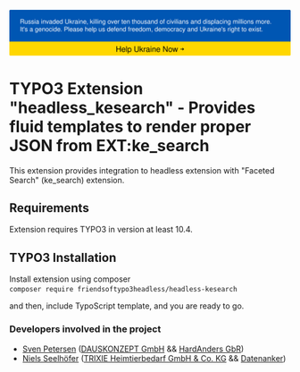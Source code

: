 ![SWUbanner](https://raw.githubusercontent.com/vshymanskyy/StandWithUkraine/main/banner2.svg)

# TYPO3 Extension "headless_kesearch" - Provides fluid templates to render proper JSON from EXT:ke_search
This extension provides integration to headless extension with "Faceted Search" (ke_search) extension.

## Requirements
Extension requires TYPO3 in version at least 10.4.

## TYPO3 Installation
Install extension using composer\
``composer require friendsoftypo3headless/headless-kesearch``

and then, include TypoScript template, and you are ready to go.

### Developers involved in the project

- [Sven Petersen](https://github.com/svenpet90) ([DAUSKONZEPT GmbH](https:///www.dauskonzept.de) && [HardAnders GbR](https://www.hardanders.de))
- [Niels Seelhöfer](https://github.com/derseeli) ([TRIXIE Heimtierbedarf GmbH & Co. KG](https://www.trixie.de) && [Datenanker](https://www.datenanker.com))
